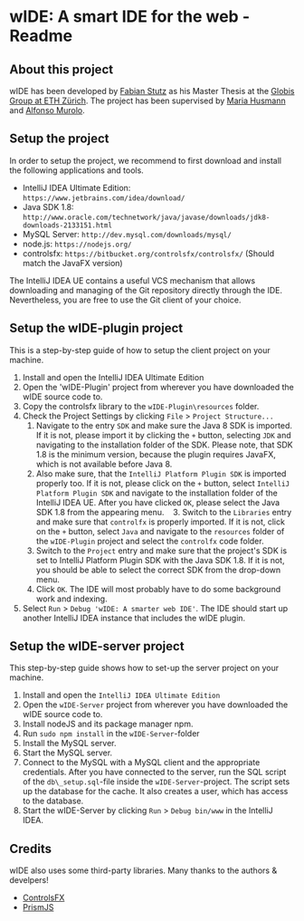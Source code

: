 # wIDE: A smart IDE for the web - Readme

## About this project
wIDE has been developed by [Fabian Stutz](https://www.linkedin.com/in/fabian-stutz-2a7035107) as his Master Thesis at the [Globis Group at ETH Zürich](https://globis.ethz.ch). The project has been supervised by [Maria Husmann](https://globis.ethz.ch/#!/person/maria-husmann/) and [Alfonso Murolo](https://globis.ethz.ch/#!/person/alfonso-murolo/).

## Setup the project

In order to setup the project, we recommend to first download and install the following applications and tools.

- IntelliJ IDEA Ultimate Edition: `https://www.jetbrains.com/idea/download/`
- Java SDK 1.8: `http://www.oracle.com/technetwork/java/javase/downloads/jdk8-downloads-2133151.html`
- MySQL Server: `http://dev.mysql.com/downloads/mysql/`
- node.js: `https://nodejs.org/`
- controlsfx: `https://bitbucket.org/controlsfx/controlsfx/` (Should match the JavaFX version)

The IntelliJ IDEA UE contains a useful VCS mechanism that allows downloading and managing of the Git repository directly through the IDE. Nevertheless, you are free to use the Git client of your choice.

## Setup the wIDE-plugin project
This is a step-by-step guide of how to setup the client project on your machine.

1. Install and open the IntelliJ IDEA Ultimate Edition
2. Open the 'wIDE-Plugin' project from wherever you have downloaded the wIDE source code to.
3. Copy the controlsfx library to the `wIDE-Plugin\resources` folder.
4. Check the Project Settings by clicking `File` > `Project Structure...`
    1. Navigate to the entry `SDK` and make sure the Java 8 SDK is imported. If it is not, please import it by clicking the `+` button, selecting `JDK` and navigating to the installation folder of the SDK. Please note, that SDK 1.8 is the minimum version, because the plugin requires JavaFX, which is not available before Java 8.
    2. Also make sure, that the `IntelliJ Platform Plugin SDK` is imported properly too. If it is not, please click on the `+` button, select `IntelliJ Platform Plugin SDK` and navigate to the installation folder of the IntelliJ IDEA UE. After you have clicked `OK`, please select the Java SDK 1.8 from the appearing menu.
    3. Switch to the `Libraries` entry and make sure that `controlfx` is properly imported. If it is not, click on the `+` button, select `Java` and navigate to the `resources` folder of the `wIDE-Plugin` project and select the `controlfx` code folder.
    4. Switch to the `Project` entry and make sure that the project's SDK is set to IntelliJ Platform Plugin SDK with the Java SDK 1.8. If it is not, you should be able to select the correct SDK from the drop-down menu.
    5. Click `OK`. The IDE will most probably have to do some background work and indexing.
5. Select `Run` > `Debug 'wIDE: A smarter web IDE'`. The IDE should start up another IntelliJ IDEA instance that includes the wIDE plugin.

## Setup the wIDE-server project
This step-by-step guide shows how to set-up the server project on your machine.

1. Install and open the `IntelliJ IDEA Ultimate Edition`
2. Open the `wIDE-Server` project from wherever you have downloaded the wIDE source code to.
3. Install nodeJS and its package manager npm.
4. Run `sudo npm install` in the `wIDE-Server`-folder
5. Install the MySQL server.
6. Start the MySQL server.
7. Connect to the MySQL with a MySQL client and the appropriate credentials. After you have connected to the server, run the SQL script of the `db\_setup.sql`-file inside the `wIDE-Server`-project. The script sets up the database for the cache. It also creates a user, which has access to the database.
8. Start the wIDE-Server by clicking `Run` > `Debug bin/www` in the IntelliJ IDEA.


## Credits
wIDE also uses some third-party libraries. Many thanks to the authors & develpers!
- [ControlsFX](https://bitbucket.org/controlsfx/controlsfx/overview)
- [PrismJS](http://prismjs.com/download.html)
